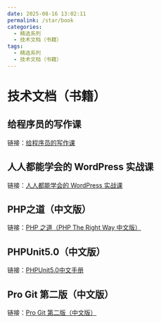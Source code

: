 ```yaml
---
date: 2025-08-16 13:02:11
permalink: /star/book
categories:
  - 精选系列
  - 技术文档（书籍）
tags:
  - 精选系列
  - 技术文档（书籍）
---
```


# 技术文档（书籍）

## 给程序员的写作课

链接：[给程序员的写作课](https://thewriter.dev/)

## 人人都能学会的 WordPress 实战课

链接：[人人都能学会的 WordPress 实战课](https://www.easywpbook.com/)

## PHP之道（中文版）

链接：[PHP 之道（PHP The Right Way 中文版）](https://learnku.com/docs/php-the-right-way/PHP8.0/getting_started/11459#13855b)

## PHPUnit5.0（中文版）

链接：[PHPUnit5.0中文手册](https://www.kancloud.cn/manual/phpunit-book/68602)

## Pro Git 第二版（中文版）

链接：[Pro Git 第二版（中文版）](https://www.kancloud.cn/kancloud/progit/70165)

